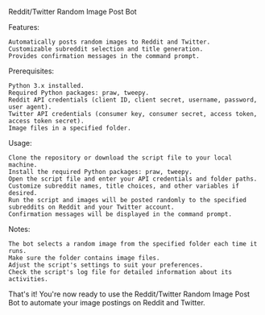 Reddit/Twitter Random Image Post Bot

Features:

    Automatically posts random images to Reddit and Twitter.
    Customizable subreddit selection and title generation.
    Provides confirmation messages in the command prompt.

Prerequisites:

    Python 3.x installed.
    Required Python packages: praw, tweepy.
    Reddit API credentials (client ID, client secret, username, password, user agent).
    Twitter API credentials (consumer key, consumer secret, access token, access token secret).
    Image files in a specified folder.

Usage:

    Clone the repository or download the script file to your local machine.
    Install the required Python packages: praw, tweepy.
    Open the script file and enter your API credentials and folder paths.
    Customize subreddit names, title choices, and other variables if desired.
    Run the script and images will be posted randomly to the specified subreddits on Reddit and your Twitter account.
    Confirmation messages will be displayed in the command prompt.

Notes:

    The bot selects a random image from the specified folder each time it runs.
    Make sure the folder contains image files.
    Adjust the script's settings to suit your preferences.
    Check the script's log file for detailed information about its activities.

That's it! You're now ready to use the Reddit/Twitter Random Image Post Bot to automate your image postings on Reddit and Twitter.

